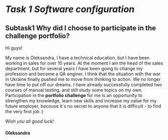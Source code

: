 # *Task 1 Software configuration*
## Subtask1 Why did I choose to participate in the challenge portfolio?

Hi guys!

My name is Oleksandra, I have a technical education, but I have been working in sales for over 10 years. At the moment I am the head of the sales department, but for several years I have been going to change my profession and become a QA enginer. I think that the situation with the war in Ukraine finally pushed me to move from thinking to action. We no longer have time to put off our dreams.
I have already successfully completed two courses of manual testing, and still study some topics on my own. Participation in the **portfolio challenge** for me is an opportunity to strengthen my knowledge, learn new skills and increase my value for my future employer, becouse it`s no secret to anyone that it is difficult - to find the very first job :)

_Wish you all good luck!_

#### Oleksandra